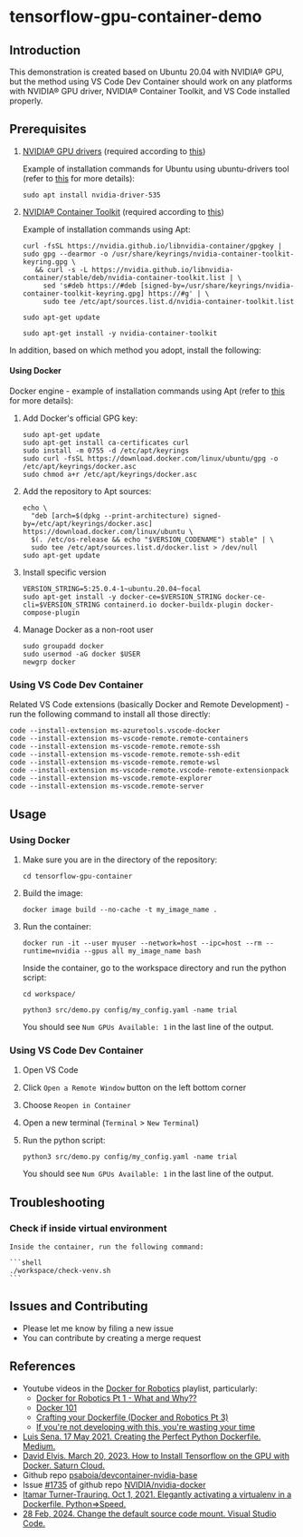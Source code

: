 # tensorflow-gpu-container-demo

## Introduction

This demonstration is created based on Ubuntu 20.04 with NVIDIA® GPU, but the method using VS Code Dev Container should work on any platforms with NVIDIA® GPU driver, NVIDIA® Container Toolkit, and VS Code installed properly.

## Prerequisites

1. [NVIDIA® GPU drivers](https://www.nvidia.com/download/index.aspx?lang=en-us) (required according to [this](https://www.tensorflow.org/install/pip))

   Example of installation commands for Ubuntu using ubuntu-drivers tool (refer to [this](https://ubuntu.com/server/docs/nvidia-drivers-installation) for more details):

   ```shell
   sudo apt install nvidia-driver-535
   ```

2. [NVIDIA® Container Toolkit](https://docs.nvidia.com/datacenter/cloud-native/container-toolkit/latest/install-guide.html) (required according to [this](https://github.com/NVIDIA/nvidia-docker/issues/1243))

   Example of installation commands using Apt:

   ```shell
   curl -fsSL https://nvidia.github.io/libnvidia-container/gpgkey | sudo gpg --dearmor -o /usr/share/keyrings/nvidia-container-toolkit-keyring.gpg \
      && curl -s -L https://nvidia.github.io/libnvidia-container/stable/deb/nvidia-container-toolkit.list | \
        sed 's#deb https://#deb [signed-by=/usr/share/keyrings/nvidia-container-toolkit-keyring.gpg] https://#g' | \
        sudo tee /etc/apt/sources.list.d/nvidia-container-toolkit.list
   ```

   ```shell
   sudo apt-get update
   ```

   ```shell
   sudo apt-get install -y nvidia-container-toolkit
   ```

In addition, based on which method you adopt, install the following:

#### Using Docker

Docker engine - example of installation commands using Apt (refer to [this](https://docs.docker.com/engine/install/ubuntu/) for more details):

1. Add Docker's official GPG key:

   ```shell
   sudo apt-get update
   sudo apt-get install ca-certificates curl
   sudo install -m 0755 -d /etc/apt/keyrings
   sudo curl -fsSL https://download.docker.com/linux/ubuntu/gpg -o /etc/apt/keyrings/docker.asc
   sudo chmod a+r /etc/apt/keyrings/docker.asc
   ```

2. Add the repository to Apt sources:

   ```shell
   echo \
     "deb [arch=$(dpkg --print-architecture) signed-by=/etc/apt/keyrings/docker.asc] https://download.docker.com/linux/ubuntu \
     $(. /etc/os-release && echo "$VERSION_CODENAME") stable" | \
     sudo tee /etc/apt/sources.list.d/docker.list > /dev/null
   sudo apt-get update
   ```

3. Install specific version

   ```shell
   VERSION_STRING=5:25.0.4-1~ubuntu.20.04~focal
   sudo apt-get install -y docker-ce=$VERSION_STRING docker-ce-cli=$VERSION_STRING containerd.io docker-buildx-plugin docker-compose-plugin
   ```

4. Manage Docker as a non-root user

   ```shell
   sudo groupadd docker
   sudo usermod -aG docker $USER
   newgrp docker
   ```

### Using VS Code Dev Container

Related VS Code extensions (basically Docker and Remote Development) - run the following command to install all those directly:

```shell
code --install-extension ms-azuretools.vscode-docker
code --install-extension ms-vscode-remote.remote-containers
code --install-extension ms-vscode-remote.remote-ssh
code --install-extension ms-vscode-remote.remote-ssh-edit
code --install-extension ms-vscode-remote.remote-wsl
code --install-extension ms-vscode-remote.vscode-remote-extensionpack
code --install-extension ms-vscode.remote-explorer
code --install-extension ms-vscode.remote-server
```

## Usage

### Using Docker

1. Make sure you are in the directory of the repository:

   ```shell
   cd tensorflow-gpu-container
   ```

2. Build the image:

   ```shell
   docker image build --no-cache -t my_image_name .
   ```

3. Run the container:

   ```shell
   docker run -it --user myuser --network=host --ipc=host --rm --runtime=nvidia --gpus all my_image_name bash
   ```

   Inside the container, go to the workspace directory and run the python script:

   ```shell
   cd workspace/
   ```

   ```shell
   python3 src/demo.py config/my_config.yaml -name trial
   ```

   You should see `Num GPUs Available: 1` in the last line of the output.

### Using VS Code Dev Container

1. Open VS Code
2. Click `Open a Remote Window` button on the left bottom corner
3. Choose `Reopen in Container`
4. Open a new terminal (`Terminal` > `New Terminal`)
5. Run the python script:

   ```shell
   python3 src/demo.py config/my_config.yaml -name trial
   ```

   You should see `Num GPUs Available: 1` in the last line of the output.

## Troubleshooting

### Check if inside virtual environment

    Inside the container, run the following command:

    ```shell
    ./workspace/check-venv.sh
    ```

## Issues and Contributing

- Please let me know by filing a new issue
- You can contribute by creating a merge request

## References

- Youtube videos in the [Docker for Robotics](https://youtube.com/playlist?list=PLunhqkrRNRhaqt0UfFxxC_oj7jscss2qe&si=DJsoV8bdb9sBNla1) playlist, particularly:
  - [Docker for Robotics Pt 1 - What and Why??](https://youtu.be/XcJzOYe3E6M?si=RBG0st91x6W4ZwqQ)
  - [Docker 101](https://youtu.be/SAMPOK_lazw?si=C21XBgWSUklJrF7V)
  - [Crafting your Dockerfile (Docker and Robotics Pt 3)](https://youtu.be/RbP5cARP-SM?si=2b9hBJycudqfRRVO)
  - [If you're not developing with this, you're wasting your time](https://youtu.be/dihfA7Ol6Mw?si=ycL2EEmm_EIIJGLh)
- [Luis Sena. 17 May 2021. Creating the Perfect Python Dockerfile. Medium.](https://luis-sena.medium.com/creating-the-perfect-python-dockerfile-51bdec41f1c8)
- [David Elvis. March 20, 2023. How to Install Tensorflow on the GPU with Docker. Saturn Cloud.](https://saturncloud.io/blog/how-to-install-tensorflow-on-the-gpu-with-docker/)
- Github repo [psaboia/devcontainer-nvidia-base](https://github.com/psaboia/devcontainer-nvidia-base)
- Issue [#1735](https://github.com/NVIDIA/nvidia-docker/issues/1735) of github repo [NVIDIA/nvidia-docker](https://github.com/NVIDIA/nvidia-docker)
- [Itamar Turner-Trauring. Oct 1, 2021. Elegantly activating a virtualenv in a Dockerfile. Python⇒Speed.](https://pythonspeed.com/articles/activate-virtualenv-dockerfile/)
- [28 Feb, 2024. Change the default source code mount. Visual Studio Code.](https://code.visualstudio.com/remote/advancedcontainers/change-default-source-mount)
